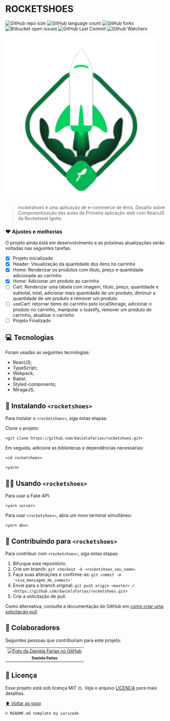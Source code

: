 # ROCKETSHOES

![GitHub repo size](https://img.shields.io/github/repo-size/danielafarias/rocketshoes?style=for-the-badge)
![GitHub language count](https://img.shields.io/github/languages/count/danielafarias/rocketshoes?style=for-the-badge)
![GitHub forks](https://img.shields.io/chocolatey/dt/rocketshoes?style=for-the-badge)
![Bitbucket open issues](https://img.shields.io/bitbucket/issues/danielafarias/rocketshoes?style=for-the-badge)
![GitHub Last Commit](https://img.shields.io/github/last-commit/danielafarias/rocketshoes?style=for-the-badge)
![Github Watchers](https://img.shields.io/github/watchers/danielafarias/rocketshoes?style=for-the-badge)

![rocketshoes](https://raw.githubusercontent.com/tavareshenrique/ignite-reactjs/a11afefe824866f24dd3f9e1cc6e6e9530376ad1/%40assets/img/logo.svg)


> rocketshoes é uma aplicação de e-commerce de tênis. Desafio sobre Componentização das aulas de Primeira aplicação web com ReactJS da Rocketseat Ignite.

### ❤️ Ajustes e melhorias

O projeto ainda está em desenvolvimento e as próximas atualizações serão voltadas nas seguintes tarefas:

- [x] Projeto inicializado
- [x] Header: Visualização da quantidade dos itens no carrinho
- [x] Home: Renderizar os produtos com título, preço e quantidade adicionada ao carrinho
- [x] Home: Adicionar um produto ao carrinho
- [ ] Cart: Renderizar uma tabela com imagem, título, preço, quantidade e subtotal, total, adicionar mais quantidade de um produto, diminuir a quantidade de um produto e remover um produto
- [ ] useCart: retornar items do carrinho pelo localStorage, adicionar o produto no carrinho, manipular o toastify, remover um produto do carrinho, atualizar o carrinho
- [ ] Projeto Finalizado

## 💻 Tecnologias

Foram usadas as seguintes tecnologias:

- ReactJS;
- TypeScript;
- Webpack;
- Babel;
- Styled-components;
- MirageJS;

## 🚀 Instalando `<rocketshoes>`

Para instalar o `<rocketshoes>`, siga estas etapas:

Clone o projeto:
```
<git clone https://github.com/danielafarias/rocketshoes.git>
```
Em seguida, adicione as bibliotecas e dependências necessárias:
```
<cd rocketshoes>
```
```
<yarn>
```

## 🧑‍💻 Usando `<rocketshoes>`
Para usar a Fake API:

```
<yarn server>
```

Para usar `<rocketshoes>`, abra um novo terminal simultâneo:

```
<yarn dev>
```

## 💌 Contribuindo para `<rocketshoes>`

Para contribuir com `<rocketshoes>`, siga estas etapas:

1. Bifurque este repositório.
2. Crie um branch: `git checkout -b <rocketshoes_seu_nome>`.
3. Faça suas alterações e confirme-as: `git commit -m '<sua_mensagem_de_commit>'`
4. Envie para o branch original: `git push origin <master> / <https://github.com/danielafarias/rocketshoes.git>`
5. Crie a solicitação de pull.

Como alternativa, consulte a documentação do GitHub em [como criar uma solicitação pull](https://help.github.com/en/github/collaborating-with-issues-and-pull-requests/creating-a-pull-request).

## 🤝 Colaboradores

Seguintes pessoas que contribuíram para este projeto:

<table>
  <tr>
    <td align="center">
      <a href="https://github.com/danielafarias">
        <img src="https://avatars.githubusercontent.com/u/79869120?v=4" width="100px;" alt="Foto da Daniela Farias no GitHub"/><br>
        <sub>
          <b>Daniela Farias</b>
        </sub>
      </a>
    </td>
    
  </tr>
</table>

## 📃 Licença

Esse projeto está sob licença MIT ⚖️. Veja o arquivo [LICENÇA](LICENSE.md) para mais detalhes.

[⬆ Voltar ao topo](#rocketshoes)<br>

```
© README.md template by iuricode
```
